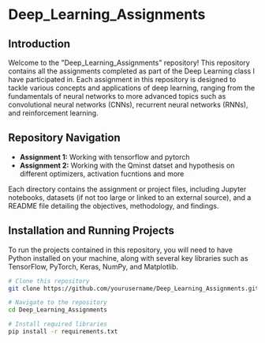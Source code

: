 # Deep_Learning_Assignments

## Introduction

Welcome to the "Deep_Learning_Assignments" repository! This repository contains all the assignments completed as part of the Deep Learning class I have participated in. Each assignment in this repository is designed to tackle various concepts and applications of deep learning, ranging from the fundamentals of neural networks to more advanced topics such as convolutional neural networks (CNNs), recurrent neural networks (RNNs), and reinforcement learning.

## Repository Navigation

- **Assignment 1:** Working with tensorflow and pytorch
- **Assignment 2:** Working with the Qminst datset and hypothesis on different optimizers, activation fucntions and more

Each directory contains the assignment or project files, including Jupyter notebooks, datasets (if not too large or linked to an external source), and a README file detailing the objectives, methodology, and findings.

## Installation and Running Projects

To run the projects contained in this repository, you will need to have Python installed on your machine, along with several key libraries such as TensorFlow, PyTorch, Keras, NumPy, and Matplotlib.

```bash
# Clone this repository
git clone https://github.com/yourusername/Deep_Learning_Assignments.git

# Navigate to the repository
cd Deep_Learning_Assignments

# Install required libraries
pip install -r requirements.txt
